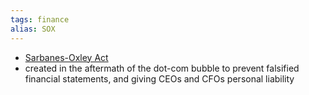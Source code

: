 ```yaml
---
tags: finance
alias: SOX
---
```


- [Sarbanes-Oxley Act](https://en.wikipedia.org/wiki/Sarbanes%E2%80%93Oxley_Act)
- created in the aftermath of the dot-com bubble to prevent falsified financial statements, and giving CEOs and CFOs personal liability